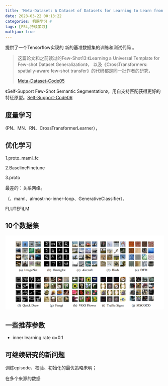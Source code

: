 ```yaml
---
title: 'Meta-Dataset: A Dataset of Datasets for Learning to Learn from Few Examples'
date: 2023-03-22 00:13:22
categories: 机器学习 #
tags: [FSL,持续学习]
mathjax: true
---
```


提供了一个Tensorflow实现的 新的基准数据集的训练和测试代码 。
>这篇论文和之前读过的Few-Shot13:《Learning a Universal Template for Few-shot Dataset Generalization》，
>以及《CrossTransformers: spatially-aware few-shot transfer》的代码都是同一批作者的研究，
>
>[Meta-Dataset-Code05](https://github.com/google-research/meta-dataset)



《Self-Support Few-Shot Semantic Segmentation》，用自支持匹配获得更好的特征原型。[Self-Support-Code06](https://github.com/fanq15/SSP)



## 度量学习

(PN、MN、RN、CrossTransformerLearner），

## 优化学习

1.proto_maml_fc

2.BaselineFinetune

3.proto

最差的：关系网络。

（、maml、almost-no-inner-loop、GenerativeClassifier），

FLUTEFiLM

## 10个数据集

![1680521958453](Few-Shot16/1680521958453.png)



## 一些推荐参数

- inner learning rate α=0.1

## 可继续研究的新问题

训练episode、校验、初始化的最优策略未明；

在多个来源的数据